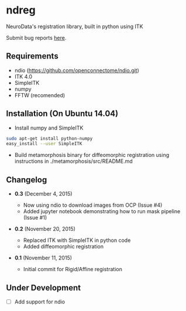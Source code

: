 # ndreg
NeuroData's registration library, built in python using ITK

Submit bug reports [here](https://github.com/openconnectome/ndreg/issues/new).


## Requirements
- ndio (https://github.com/openconnectome/ndio.git)
- ITK 4.0
- SimpleITK
- numpy 
- FFTW (recomended)

## Installation (On Ubuntu 14.04)

-  Install numpy and SimpleITK
```bash
sudo apt-get install python-numpy
easy_install --user SimpleITK
```
- Build metamorphosis binary for diffeomorphic registration using instructions in ./metamorphosis/src/README.md

## Changelog
- **0.3** (December 4, 2015)
    - Now using ndio to download images from OCP (Issue #4)
    - Added jupyter notebook demonstrating how to run mask pipeline (Issue #1)

- **0.2** (November 20, 2015)
    - Replaced ITK with SimpleITK in python code
    - Added diffeomorphic registration

- **0.1** (November 11, 2015)
    - Initial commit for Rigid/Affine registration

## Under Development
- [ ] Add support for ndio
